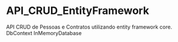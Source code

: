 # API_CRUD_EntityFramework
API CRUD de Pessoas e Contratos utilizando entity framework core.
DbContext InMemoryDatabase

